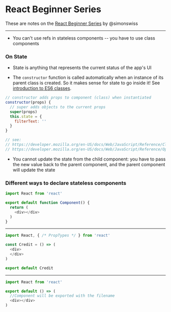 # React Beginner Series

These are notes on the [React Beginner Series](https://www.youtube.com/playlist?list=PLHrxuCR-0CcT7hgVVlh0lBWTqYkEEF55m) by @simonswiss

---

- You can't use refs in stateless components -- you have to use class components

### On State

- State is anything that represents the current status of the app's UI

- The `constructor` function is called automatically when an instance of its parent class is created. So it makes sense for state to go inside it! See [introduction to ES6 classes](http://javascriptplayground.com/blog/2014/07/introduction-to-es6-classes-tutorial/).

```javascript
// constructor adds props to component (class) when instantiated
constructor(props) {
  // super adds objects to the current props
  super(props)
  this.state = {
    filterText: ''
  }
}

// see:
// https://developer.mozilla.org/en-US/docs/Web/JavaScript/Reference/Classes
// https://developer.mozilla.org/en-US/docs/Web/JavaScript/Reference/Operators/super
```

 - You cannot update the state from the child component: you have to pass the new value back to the parent component, and the parent component will update the state

### Different ways to declare stateless components

```javascript
import React from 'react'

export default function Component() {
  return (
    <div></div>
  )
}
```

---

```javascript
import React, { /* PropTypes */ } from 'react'

const Credit = () => (
  <div>
  </div>  
)

export default Credit
```

---

```javascript
import React from 'react'

export default () => (
  //Component will be exported with the filename
  <div></div>
)
```
